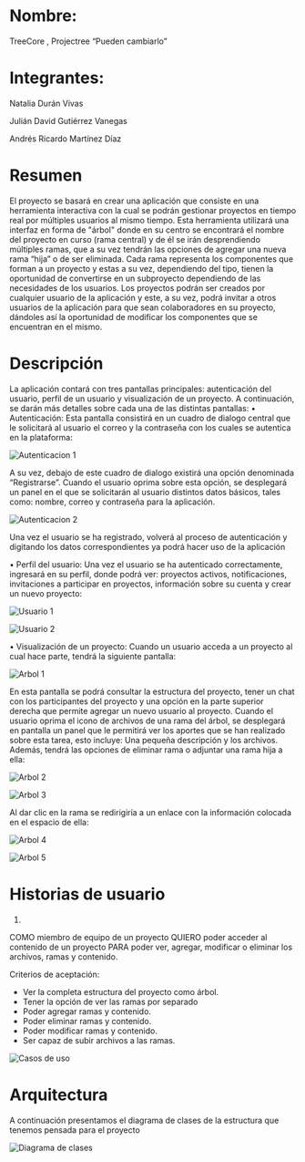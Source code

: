 # Nombre: 
TreeCore , Projectree  “Pueden cambiarlo”
# Integrantes:
Natalia Durán Vivas

Julián David Gutiérrez Vanegas

Andrés Ricardo Martínez Díaz

# Resumen
El proyecto se basará en crear una aplicación que consiste en una herramienta interactiva con la cual se podrán gestionar proyectos en tiempo real por múltiples usuarios al mismo tiempo. Esta herramienta utilizará una interfaz en forma de "árbol" donde en su centro se encontrará el nombre del proyecto en curso (rama central) y de él se irán desprendiendo múltiples ramas, que a su vez tendrán las opciones de agregar una nueva rama “hija” o de ser eliminada. Cada rama representa los componentes que forman a un proyecto y estas a su vez, dependiendo del tipo, tienen la oportunidad de convertirse en un subproyecto dependiendo de las necesidades de los usuarios.
Los proyectos podrán ser creados por cualquier usuario de la aplicación y este, a su vez, podrá invitar a otros usuarios de la aplicación para que sean colaboradores en su proyecto, dándoles así la oportunidad de modificar los componentes que se encuentran en el mismo.
# Descripción
La aplicación contará con tres pantallas principales: autenticación del usuario, perfil de un usuario y visualización de un proyecto. 
A continuación, se darán más detalles sobre cada una de las distintas pantallas: 
•	Autenticación: 
Esta pantalla consistirá en un cuadro de dialogo central que le solicitará al usuario el correo y la contraseña con los cuales se autentica en la plataforma:

![Autenticacion 1](images/Autenticacion1.png)

A su vez, debajo de este cuadro de dialogo existirá una opción denominada “Registrarse”. Cuando el usuario oprima sobre esta opción, se desplegará un panel en el que se solicitarán al usuario distintos datos básicos, tales como: nombre, correo y contraseña para la aplicación.

![Autenticacion 2](images/Autenticacion2.png)

Una vez el usuario se ha registrado, volverá al proceso de autenticación y digitando los datos correspondientes ya podrá hacer uso de la aplicación

•	Perfil del usuario: 
Una vez el usuario se ha autenticado correctamente, ingresará en su perfil, donde podrá ver: proyectos activos, notificaciones, invitaciones a participar en proyectos, información sobre su cuenta y crear un nuevo proyecto:

![Usuario 1](images/Usuario1.png)

![Usuario 2](images/Usuario2.png)

•	Visualización de un proyecto:
Cuando un usuario acceda a un proyecto al cual hace parte, tendrá la siguiente pantalla:

![Arbol 1](images/Arbol1.png)

En esta pantalla se podrá consultar la estructura del proyecto, tener un chat con los participantes del proyecto y una opción en la parte superior derecha que permite agregar un nuevo usuario al proyecto.
Cuando el usuario oprima el icono de archivos de una rama del árbol, se desplegará en pantalla un panel que le permitirá ver los aportes que se han realizado sobre esta tarea, esto incluye: Una pequeña descripción y los archivos. Además, tendrá las opciones de eliminar rama o adjuntar una rama hija a ella:

![Arbol 2](images/Arbol2.png)

![Arbol 3](images/Arbol3.png)

Al dar clic en la rama se redirigiría a un enlace con la información colocada en el espacio de ella:

![Arbol 4](images/Arbol4.png)

![Arbol 5](images/Arbol5.png)

# Historias de usuario
1.
COMO miembro de equipo de un proyecto
QUIERO poder acceder al contenido de un proyecto
PARA poder ver, agregar, modificar o eliminar los archivos, ramas y contenido.

Criterios de aceptación:

- Ver la completa estructura del proyecto como árbol.
- Tener la opción de ver las ramas por separado
- Poder agregar ramas y contenido.
- Poder eliminar ramas y contenido.
- Poder modificar ramas y contenido.
- Ser capaz de subir archivos a las ramas.

![Casos de uso](images/casos.png)


# Arquitectura

A continuación presentamos el diagrama de clases de la estructura que tenemos pensada para el proyecto

![Diagrama de clases](images/class_diagram.png)


```

